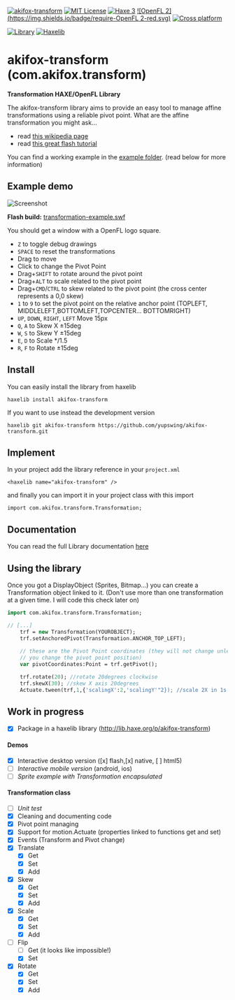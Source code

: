 [![akifox-transform](https://img.shields.io/badge/library-akifox%20transform%201.0.2dev-brightgreen.svg)]()
[![MIT License](https://img.shields.io/badge/license-MIT-blue.svg)](LICENSE)
[![Haxe 3](https://img.shields.io/badge/language-Haxe%203-orange.svg)](http://www.haxe.org)
[![OpenFL 2](https://img.shields.io/badge/require-OpenFL 2-red.svg)](http://www.openfl.org)
[![Cross platform](https://img.shields.io/badge/platform-cross%20platform-lightgrey.svg)](http://www.openfl.org)

[![Library](https://img.shields.io/badge/type-haxelib%20library-orange.svg)](http://lib.haxe.org/p/akifox-transform)
[![Haxelib](https://img.shields.io/badge/distr-v1.0.1-yellow.svg)](http://lib.haxe.org/p/akifox-transform)

# akifox-transform (com.akifox.transform)
**Transformation HAXE/OpenFL Library**

The akifox-transform library aims to provide an easy tool to manage affine transformations using a reliable pivot point.
What are the affine transformation you might ask...
- read <a href="http://en.wikipedia.org/wiki/Affine_transformation">this wikipedia page</a>
- read <a href="http://www.senocular.com/flash/tutorials/transformmatrix/">this great flash tutorial</a>

You can find a working example in the <a href="https://github.com/yupswing/akifox-transform/tree/master/example">example folder</a>. (read below for more information)

## Example demo

![Screenshot](https://dl.dropboxusercontent.com/u/683344/akifox/akifox-transform/transformation-example.png)

**Flash build:** <a href="https://dl.dropboxusercontent.com/u/683344/akifox/akifox-transform/transformation-example.swf" target="_blank">transformation-example.swf</a>

You should get a window with a OpenFL logo square.
- <code>Z</code> to toggle debug drawings
- <code>SPACE</code> to reset the transformations
- Drag to move
- Click to change the Pivot Point
- Drag+<code>SHIFT</code> to rotate around the pivot point
- Drag+<code>ALT</code> to scale related to the pivot point
- Drag+<code>CMD</code>/<code>CTRL</code> to skew related to the pivot point (the cross center represents a 0,0 skew)
- <code>1</code> to <code>9</code> to set the pivot point on the relative anchor point (TOPLEFT, MIDDLELEFT,BOTTOMLEFT,TOPCENTER... BOTTOMRIGHT)
- <code>UP</code>, <code>DOWN</code>, <code>RIGHT</code>, <code>LEFT</code> Move 15px
- <code>Q</code>, <code>A</code> to Skew X ±15deg
- <code>W</code>, <code>S</code> to Skew Y ±15deg
- <code>E</code>, <code>D</code> to Scale */1.5
- <code>R</code>, <code>F</code> to Rotate ±15deg


## Install

You can easily install the library from haxelib
```
haxelib install akifox-transform
```

If you want to use instead the development version
```
haxelib git akifox-transform https://github.com/yupswing/akifox-transform.git
```

## Implement

In your project add the library reference in your ```project.xml```

```
<haxelib name="akifox-transform" />
```

and finally you can import it in your project class with this import
```
import com.akifox.transform.Transformation;
```

## Documentation

You can read the full Library documentation <a href="https://dl.dropboxusercontent.com/u/683344/akifox/akifox-transform/docs/index.html" target="_blank">here</a>



## Using the library

Once you got a DisplayObject (Sprites, Bitmap...) you can create a Transformation object linked to it.
(Don't use more than one transformation at a given time. I will code this check later on)

````haxe
import com.akifox.transform.Transformation;

// [...]
    trf = new Transformation(YOUROBJECT);
    trf.setAnchoredPivot(Transformation.ANCHOR_TOP_LEFT);
                               
    // these are the Pivot Point coordinates (they will not change unless
    // you change the pivot point position)
    var pivotCoordinates:Point = trf.getPivot();

    trf.rotate(20); //rotate 20degrees clockwise
    trf.skewX(30); //skew X axis 20degrees
    Actuate.tween(trf,1,{'scalingX':2,'scalingY'"2}); //scale 2X in 1s using Actuate
````

## Work in progress

- [x] Package in a haxelib library (http://lib.haxe.org/p/akifox-transform)

#### Demos
- [x] Interactive desktop version ([x] flash,[x] native, [ ] html5)
- [ ] *Interactive mobile version* (android, ios)
- [ ] *Sprite example with Transformation encapsulated*

#### Transformation class
- [ ] *Unit test*
- [x] Cleaning and documenting code
- [x] Pivot point managing
- [x] Support for motion.Actuate (properties linked to functions get and set)
- [x] Events (Transform and Pivot change)
- [x] Translate
  - [x] Get
  - [x] Set
  - [x] Add
- [x] Skew
  - [x] Get
  - [x] Set 
  - [x] Add
- [x] Scale
  - [x] Get
  - [x] Set 
  - [x] Add
- [ ] Flip
  - [ ] Get (it looks like impossible!)
  - [x] Set 
- [x] Rotate
  - [x] Get
  - [x] Set 
  - [x] Add
